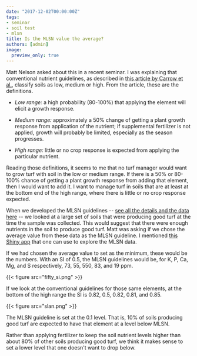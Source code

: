 ```yaml
---
date: "2017-12-02T00:00:00Z"
tags:
- seminar
- soil test
- mlsn
title: Is the MLSN value the average?
authors: [admin]
image:
  preview_only: true
---
```


Matt Nelson asked about this in a recent seminar. I was explaining that conventional nutrient guidelines, as described in [this article by Carrow et al.](http://tic.msu.edu/tgif/flink?recno=93213), classify soils as low, medium or high. From the article, these are the definitions.

* *Low range:* a high probability (80-100%) that applying the element will elicit a growth response.

* *Medium range:* approximately a 50% change of getting a plant growth response from application of the nutrient; if supplemental fertilizer is not applied, growth will probably be limited, especially as the season progresses.

* *High range:* little or no crop response is expected from applying the particular nutrient.

Reading those definitions, it seems to me that no turf manager would want to grow turf with soil in the low or medium range. If there is a 50% or 80-100% chance of getting a plant growth response from adding that element, then I would want to add it. I want to manage turf in soils that are at least at the bottom end of the high range, where there is little or no crop response expected. 

When we developed the MLSN guidelines -- [see all the details and the data here](https://micahwoods.github.io/2016_mlsn_paper/) -- we looked at a large set of soils that were producing good turf at the time the sample was collected. This would suggest that there were enough nutrients in the soil to produce good turf. Matt was asking if we chose the average value from these data as the MLSN guideline. I mentioned [this Shiny app](https://asianturfgrass.shinyapps.io/turfsi/) that one can use to explore the MLSN data.

If we had chosen the average value to set as the minimum, these would be the numbers. With an SI of 0.5, the MLSN guidelines would be, for K, P, Ca, Mg, and S respectively, 73, 55, 550, 83, and 19 ppm.

{{< figure src="fifty_si.png" >}}

If we look at the conventional guidelines for those same elements, at the bottom of the high range the SI is 0.82, 0.5, 0.82, 0.81, and 0.85. 

{{< figure src="slan.png" >}}

The MLSN guideline is set at the 0.1 level. That is, 10% of soils producing good turf are expected to have that element at a level below MLSN.

Rather than applying fertilizer to keep the soil nutrient levels higher than about 80% of other soils producing good turf, we think it makes sense to set a lower level that one doesn't want to drop below. 






